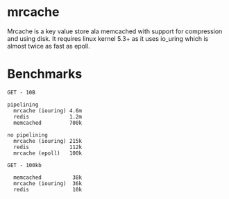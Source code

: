 # mrcache
Mrcache is a key value store ala memcached with support for compression and using disk.  It requires linux kernel 5.3+ as it uses io_uring which is almost twice as fast as epoll.

# Benchmarks

```
GET - 10B

pipelining
  mrcache (iouring) 4.6m
  redis             1.2m
  memcached         700k

no pipelining
  mrcache (iouring) 215k
  redis             112k
  mrcache (epoll)   100k

GET - 100kb

  memcached          38k
  mrcache (iouring)  36k
  redis              10k

```
